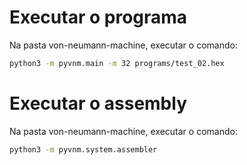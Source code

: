 Executar o programa
===================

Na pasta von-neumann-machine, executar o comando:


```sh
python3 -m pyvnm.main -m 32 programs/test_02.hex
```


Executar o assembly
===================

Na pasta von-neumann-machine, executar o comando:


```sh
python3 -m pyvnm.system.assembler
```